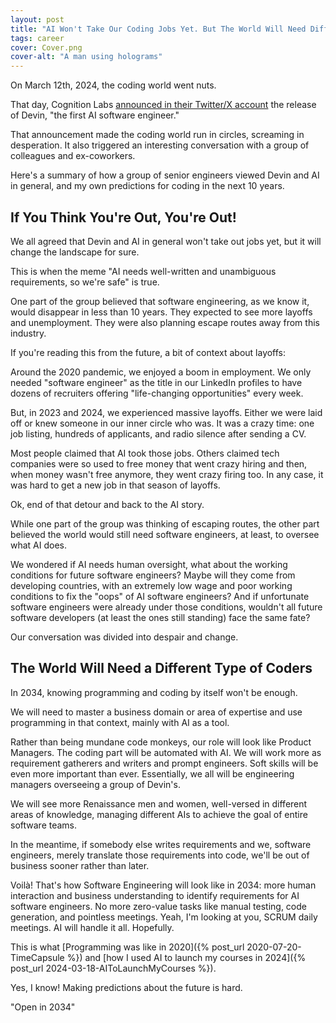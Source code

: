 ```yaml
---
layout: post
title: "AI Won't Take Our Coding Jobs Yet. But The World Will Need Different Coders"
tags: career
cover: Cover.png
cover-alt: "A man using holograms" 
---
```


On March 12th, 2024, the coding world went nuts.

That day, Cognition Labs [announced in their Twitter/X account](https://twitter.com/cognition_labs/status/1767548763134964000?t=37X_HEozIj6xikxg-B8YrQ&s=08) the release of Devin, "the first AI software engineer."

That announcement made the coding world run in circles, screaming in desperation. It also triggered an interesting conversation with a group of colleagues and ex-coworkers.

Here's a summary of how a group of senior engineers viewed Devin and AI in general, and my own predictions for coding in the next 10 years.

## If You Think You're Out, You're Out!

We all agreed that Devin and AI in general won't take out jobs yet, but it will change the landscape for sure.

This is when the meme "AI needs well-written and unambiguous requirements, so we're safe" is true.

One part of the group believed that software engineering, as we know it, would disappear in less than 10 years. They expected to see more layoffs and unemployment. They were also planning escape routes away from this industry.

If you're reading this from the future, a bit of context about layoffs:

Around the 2020 pandemic, we enjoyed a boom in employment. We only needed "software engineer" as the title in our LinkedIn profiles to have dozens of recruiters offering "life-changing opportunities" every week.

But, in 2023 and 2024, we experienced massive layoffs. Either we were laid off or knew someone in our inner circle who was. It was a crazy time: one job listing, hundreds of applicants, and radio silence after sending a CV.

Most people claimed that AI took those jobs. Others claimed tech companies were so used to free money that went crazy hiring and then, when money wasn't free anymore, they went crazy firing too. In any case, it was hard to get a new job in that season of layoffs.

Ok, end of that detour and back to the AI story.

While one part of the group was thinking of escaping routes, the other part believed the world would still need software engineers, at least, to oversee what AI does.

We wondered if AI needs human oversight, what about the working conditions for future software engineers? Maybe will they come from developing countries, with an extremely low wage and poor working conditions to fix the "oops" of AI software engineers? And if unfortunate software engineers were already under those conditions, wouldn't all future software developers (at least the ones still standing) face the same fate?

Our conversation was divided into despair and change.

## The World Will Need a Different Type of Coders

In 2034, knowing programming and coding by itself won't be enough.

We will need to master a business domain or area of expertise and use programming in that context, mainly with AI as a tool.

Rather than being mundane code monkeys, our role will look like Product Managers. The coding part will be automated with AI. We will work more as requirement gatherers and writers and prompt engineers. Soft skills will be even more important than ever. Essentially, we all will be engineering managers overseeing a group of Devin's.

We will see more Renaissance men and women, well-versed in different areas of knowledge, managing different AIs to achieve the goal of entire software teams.

In the meantime, if somebody else writes requirements and we, software engineers, merely translate those requirements into code, we'll be out of business sooner rather than later.

Voilà! That's how Software Engineering will look like in 2034: more human interaction and business understanding to identify requirements for AI software engineers. No more zero-value tasks like manual testing, code generation, and pointless meetings. Yeah, I'm looking at you, SCRUM daily meetings. AI will handle it all. Hopefully.

This is what [Programming was like in 2020]({% post_url 2020-07-20-TimeCapsule %}) and [how I used AI to launch my courses in 2024]({% post_url 2024-03-18-AIToLaunchMyCourses %}).

Yes, I know! Making predictions about the future is hard.

"Open in 2034"